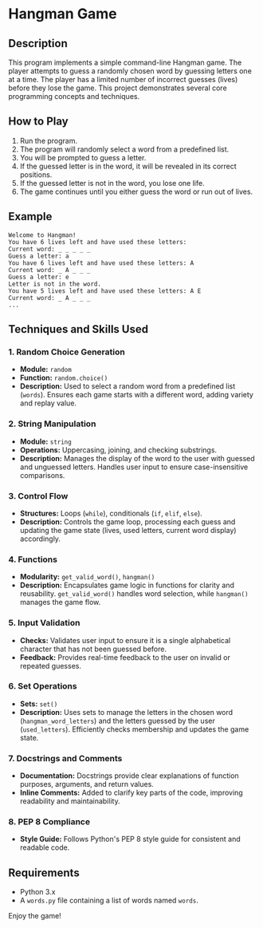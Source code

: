 # Hangman Game

## Description

This program implements a simple command-line Hangman game. The player attempts to guess a randomly chosen word by guessing letters one at a time. The player has a limited number of incorrect guesses (lives) before they lose the game. This project demonstrates several core programming concepts and techniques.

## How to Play

1. Run the program.
2. The program will randomly select a word from a predefined list.
3. You will be prompted to guess a letter.
4. If the guessed letter is in the word, it will be revealed in its correct positions.
5. If the guessed letter is not in the word, you lose one life.
6. The game continues until you either guess the word or run out of lives.

## Example

```
Welcome to Hangman!
You have 6 lives left and have used these letters: 
Current word: _ _ _ _ _
Guess a letter: a
You have 6 lives left and have used these letters: A
Current word: _ A _ _ _
Guess a letter: e
Letter is not in the word.
You have 5 lives left and have used these letters: A E
Current word: _ A _ _ _
...
```

## Techniques and Skills Used

### 1. **Random Choice Generation**
   - **Module:** `random`
   - **Function:** `random.choice()`
   - **Description:** Used to select a random word from a predefined list (`words`). Ensures each game starts with a different word, adding variety and replay value.

### 2. **String Manipulation**
   - **Module:** `string`
   - **Operations:** Uppercasing, joining, and checking substrings.
   - **Description:** Manages the display of the word to the user with guessed and unguessed letters. Handles user input to ensure case-insensitive comparisons.

### 3. **Control Flow**
   - **Structures:** Loops (`while`), conditionals (`if`, `elif`, `else`).
   - **Description:** Controls the game loop, processing each guess and updating the game state (lives, used letters, current word display) accordingly.

### 4. **Functions**
   - **Modularity:** `get_valid_word()`, `hangman()`
   - **Description:** Encapsulates game logic in functions for clarity and reusability. `get_valid_word()` handles word selection, while `hangman()` manages the game flow.

### 5. **Input Validation**
   - **Checks:** Validates user input to ensure it is a single alphabetical character that has not been guessed before.
   - **Feedback:** Provides real-time feedback to the user on invalid or repeated guesses.

### 6. **Set Operations**
   - **Sets:** `set()`
   - **Description:** Uses sets to manage the letters in the chosen word (`hangman_word_letters`) and the letters guessed by the user (`used_letters`). Efficiently checks membership and updates the game state.

### 7. **Docstrings and Comments**
   - **Documentation:** Docstrings provide clear explanations of function purposes, arguments, and return values.
   - **Inline Comments:** Added to clarify key parts of the code, improving readability and maintainability.

### 8. **PEP 8 Compliance**
   - **Style Guide:** Follows Python's PEP 8 style guide for consistent and readable code.

## Requirements

- Python 3.x
- A `words.py` file containing a list of words named `words`.

Enjoy the game!
